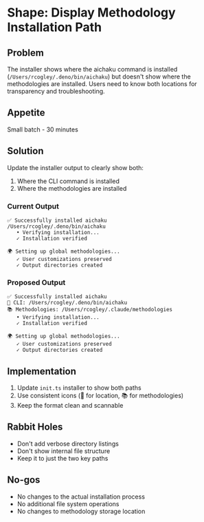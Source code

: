 # Shape: Display Methodology Installation Path

## Problem

The installer shows where the aichaku command is installed (`/Users/rcogley/.deno/bin/aichaku`) but doesn't show where the methodologies are installed. Users need to know both locations for transparency and troubleshooting.

## Appetite

Small batch - 30 minutes

## Solution

Update the installer output to clearly show both:
1. Where the CLI command is installed
2. Where the methodologies are installed

### Current Output
```
✅ Successfully installed aichaku
/Users/rcogley/.deno/bin/aichaku
   • Verifying installation...
   ✓ Installation verified

🌍 Setting up global methodologies...
   ✓ User customizations preserved
   ✓ Output directories created
```

### Proposed Output
```
✅ Successfully installed aichaku
📍 CLI: /Users/rcogley/.deno/bin/aichaku
📚 Methodologies: /Users/rcogley/.claude/methodologies
   • Verifying installation...
   ✓ Installation verified

🌍 Setting up global methodologies...
   ✓ User customizations preserved
   ✓ Output directories created
```

## Implementation

1. Update `init.ts` installer to show both paths
2. Use consistent icons (📍 for location, 📚 for methodologies)
3. Keep the format clean and scannable

## Rabbit Holes

- Don't add verbose directory listings
- Don't show internal file structure
- Keep it to just the two key paths

## No-gos

- No changes to the actual installation process
- No additional file system operations
- No changes to methodology storage location
